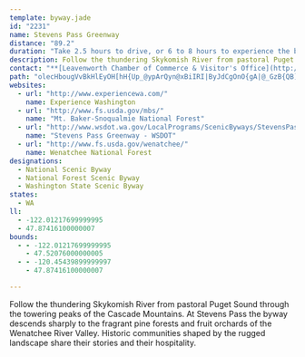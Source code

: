 ```yaml
---
template: byway.jade
id: "2231"
name: Stevens Pass Greenway
distance: "89.2"
duration: "Take 2.5 hours to drive, or 6 to 8 hours to experience the byway."
description: Follow the thundering Skykomish River from pastoral Puget Sound through the towering peaks of the Cascade Mountains. At Stevens Pass the byway descends sharply to the fragrant pine forests and fruit orchards of the Wenatchee River Valley. Historic communities shaped by the rugged landscape share their stories and their hospitality.
contact: "**[Leavenworth Chamber of Commerce & Visitor's Office](http://www.leavenworth.org/modules/pages/index.php?pageid=1)**  \r\n 509-548-5807  \r\n [Send E-mail](mailto:info@leavenworth.org )  \r\n\r\n**USDA Forest Service Leavenworth Ranger Station**  \r\n 509-548-6977  \r\n\r\n"
path: "olecHbougVvBkHlEyOH[hH{Up_@ypArQyn@xBiIRI|ByJdCgOnO{gA|@_GzB{QB]@WjAoIh@sF^_HNuICmK_@}No@{NIoK^cUbGavCzB{lAG_GUsDcBcO[eEMkDr@mr@DsLf@kJtWioCXeEFyBCiIyAuOqCq[_AuI{@eGc_@iwBoEcVoJaj@uBgLe@{C]yEKaHO_b@m@gIcA_I}EeYyC{MmFcWQ}BoI}pAyByZ{Fc{@{AoSCoJBqCPaFhA{JdJco@d@qHHmEKkvAPaEpB{Pj@mKHkb@EgCNuFT_Cj@eDl@{BfByErXcp@rJaVjJ_ZvB_FbB{E|E{KvIwS~BmGnNq\\fJgUzTuh@`BkElDqLnNak@zFuVdBgGzVedAbEoQn@eEn@cGJ_BRaHKuHWqGmFwvAQaDOmG]yHC{FPwDTiB~@mExAaEbBkCdBgBbBeAlAe@hCy@fAStBFbCv@zJnInCx@jCDdAKbAYdCsAxBaCtMuPxLaO~CgEh@aA|AyDjI}XxAgGbDcTpHiUZkBLuA?kDSgBe@}BwB}Fu@mDWkDAmAJmDf@yCx@sC|GcPxAeEhA{DNy@~@aJ|@gLJsC?mAcAeFoDoNm@oC[gDEoBJoCb@aG^kCZyAvAoChBeBrCeBxAsAz@yA|@{Bl@qDdAuJ|@sDhCgGrAgEzCuQp@{FJkFOeKDeADo@Jw@RwANu@Js@JcABs@@[?i@@i@CqAEiAGs@KkAS{A_@{AcA}CiAoBqFyHsAmCi@sB[qCKoDFeIRuFHaAh@mDhA_EvP{d@fD_JpFiLx@kCd@wBL}@DcCOiFyAaJMiAGiCDgMTgCh@qCbAcCnAeBxAsAbBq@lCe@rJeAdEs@|HsClLiFxJkChAe@t@y@d@_AbKcTfHkN`Pa^hCuG`BsCh@s@nBsBbFeCjImDfDuBbCkChSoXrE}F~f@ar@dHaKfJ_Mbf@_q@~b@sm@|ByErA{Ep@_E`BwLxAmFdBmDvAyB`\\kd@j@{Ah@wBfBaOZmBbAuE~AqEr@{A~@uAhBwB|GiG|A_Ch@mAfZc_AtN_c@lHiWbE}OpAaG`A_IVsF^oNn@{F^eB\\gAnEgJ|AkEbAmFzC}SpAcGj@kB|B{ElAeBvZ}XnB{B|@wAtA{ClA_DhAoF|Ic`@nCoJlCyFlAmB~AsBhL_MtAsBfBiDrCmHnEaQ\\_Bh@wENyDCgBOwDUoB}Eo[sAoHIeA?_HRiPCsE[{Cq@qD{AiGkGcU_AmGOkBMoCLsFdAgLlBqVjH}cAD{ABeAIoPIaE_@_^?gIxCgm@l@aKJkHi@qPgCad@aAiTs@eJo@oFsBoJcAwCqLcWwAoDi@mBq@}Dg@mEQsC?cHh@{Jp@}Dr@aCrEoKv@_Cx@gDZsCNgCBkDcDe|@aCyh@yAyc@_@{HA{Gw@gHq@yD}AmGu@uFW_FKcY@mINiElAgRRiLH{Lp@wX^cUl@kHbCwQR{DIyJHyD~@{JhCiSRgCTcH@wEkAom@YeD_AqSOoF?cBt@wQbAy\\RoBrLop@zJag@f@oEJ_GEyDy@mKqCgVqB{R_LwaAwAaIyHi]o@cEO_E^q^A{DJc@UcEm@iBc@gAk@m@o@g@q@_@s@A[C{@Be@BiAf@a@\\c@b@_AzAUh@Kz@Er@At@Fb@Al@FbXS~Di@`GUbEIdE?xFIzB_@~B{@fCmAjBy@p@_B`AmAd@cATiCVgGM_CQaDg@aQkDcCaAaK_HgCgCqKgMuOcSqJuJw@m@mK}F{IoGuQoN_@_@y@aBgBkGUoA_@sDWaJaAat@?}MMwCcAaNEoIDgBXwEn@}Ef@eChB_G~E}KjA{C~@cEJyA?{CUgCo@sCy@aB{DsG{C}Fm@{A}@_EkAuC{NaWaE{EoCiCyJsHoG}DcC{@wCy@aHy@gFCoB\\sCz@cGhCaHxB{JtBiCPkHLwCMcCm@uAk@yAqAsCuC}GaJ}FsJeImPyNcUsD}HuEyLy@uC}BsLwDmZOsC?cCHcCtCiTLmCEqF{C_[uBiK}CmJyDuNo@yCS{BE}Gz@wPRqBd@cCx@yCfAeC~AsC~@gAt]aYhCiDlAmCzJ}WbFmMx@mCZgBh@uFOwH?iHK}RNyE^aGd@gEfBmGCk@vBuCbGyGx@kAnAeDd@mBb@mBjHyb@jA{IFoF_@wFiAyEsAgCmA{A{HkG{A{Aw@mBo@eCa@sDGaHAoOMyDoAqNu@mFi@cCqHyWiCgI}@sFOsBEaD^mIHuD?wCOmCy@{EaCmIiAsFKeEEoRo@}FsAmGqAkDeCoEkFqI}FkK_F_IgAoCa@kCOmA?mEPgD|@gHDcBIsE_@cCy@qCeCiHkBsG_AeHOmCK}EDqCXaFRqBv@{E`AsDvHeUd@eB~@kFvB_Or@gGViDBmD_@uDc@qBk@aBqD{FuAqDqEeXi@eEU}DIyBB}Bx@_WGqBQ{B]gBe@_Bm@qA{BaCyBgAgGcBcBgAwA_BoAsCe@{Ag@kCQuC?iCt@yT?yEQ_Ba@oBu@_CgGuKu@yBiB_IgEwTYaCKeCD_HlCcg@z@sIXeB|AeGn@iB~DsI`BsFXuAZyERmQNsEd@cFdAgGlDoMrBsGfIkZxJw\\bB_H^mBlM{i@|A_GlDuLfLm_@pBgHlJkZ|GiUtIu]rEyRpFoTrDmQpHkYdDuNfAoIHgD?qCSyGu@qFaAiEoFwRkDiOa@kCm@cIIaC?oCLiETsDjFe`@tAoOhAuOfG{jAb@mGz@yGv@sCh@qAnAuBr@}@bDcCj]iUjD_DzCmA~EsAvAS|Ee@tMYnFD`y@fBjLl@hb@lDrDPhEYrA_@nAm@fDcC|C{CtBwA`AUrC_@bB?dOj@hEd@bj@rSrElBvC|@vCl@|IdCzH`BfIjA`I`B~RrG~PtDlDb@bDI`Cg@pAm@|AaAxAyA|EsIfLqU`BeCxCkDzHiHdAs@bGyCvA_@tASvZq@tg@{AdDE|BXpDrArIj@p[fG|HTx@AlC_@lAs@~@kAh@_AlFcPrByDlA{AxEyEfCeBtCsA~@?l@?fHx@|Ex@hADlAQx@UhCwBxA{BhAkCrAaCd@g@t@cBzD{GpAgB|@m@lCu@~LAbEKvEYdBUt@W|@m@lBcBbCcDxAwAtDmBdFaBrB_A~@KhB@|At@tBfBd@x@l@xAlAzEn@dBnDrFn@t@fBjAxH`B`DjAn@\\dI|GrBfAd@J^ApF_BvFsAnAe@lHuEvBeAhAI~FAlBWrBg@fH{BhQmA|C_BzAkAvAmBnCeGn@gAjH_GlBu@~NeCrHqBzFmBrGcErAe@~CKlBS|@SrCsB~Ai@~@ArCXrBd@bCKn@SfAy@dF_Gp@m@z@_@pEy@tBC`C^bDArCs@lLmFpFsF|@g@nHqCtHcEbCyB^o@lAmC`AyAlDmCpBgBd@s@~BaGfCmIZyBFeAD{GE{J@mM[uCcCoOoA{FkCmIy@mEK_Bc@eC{@aDm@mA}AeCg@_BIy@OsBFsCvBsLXuBHkDS}CeAqEwCuJeAqCgEyN}BcF{NqW}EwJaMsXsL_ZkBgGm@cJH}Fx@gE^uA~CyJzE{PdNme@xBuGvE{JhAyCrBaH|CgObCuItCoHlCsF~c@gu@l@uAj@sB|A_Lb@{BjAqDr@oAtA_CvBwAxAm@fDk@zKNvLh@b@AbDmAjA_A|A_Cl@{AtByIhBeE`BaCzAgApWoOnEkEp@_AtAiCn`@i{@bUgf@tNo[h@gAd@k@tGcNtDkG`HiItGsFxAgBfG_KpO}XhU}k@lTum@xAkFrBmI|AcIj@gEbAaKbAiSHwC@wKQgJeF_gAcCcp@O{JRaOd@oKNiBlAuKr@cFdBgJdLk_@jK}[tAgF|BoJvBsNzCk`@\\{C^gBx@kC~@mBpHiIbBeDr@mCXsC@wFYgDwGoi@[sKJaH|@oIr@gElIwa@j@{Bl@eBx@gBfMoU"
websites: 
  - url: "http://www.experiencewa.com/"
    name: Experience Washington
  - url: "http://www.fs.usda.gov/mbs/"
    name: "Mt. Baker-Snoqualmie National Forest"
  - url: "http://www.wsdot.wa.gov/LocalPrograms/ScenicByways/StevensPass.htm"
    name: "Stevens Pass Greenway - WSDOT"
  - url: "http://www.fs.usda.gov/wenatchee/"
    name: Wenatchee National Forest
designations: 
  - National Scenic Byway
  - National Forest Scenic Byway
  - Washington State Scenic Byway
states: 
  - WA
ll: 
  - -122.01217699999995
  - 47.87416100000007
bounds: 
  - - -122.01217699999995
    - 47.52076000000005
  - - -120.45439899999997
    - 47.87416100000007

---
```


Follow the thundering Skykomish River from pastoral Puget Sound through the towering peaks of the Cascade Mountains. At Stevens Pass the byway descends sharply to the fragrant pine forests and fruit orchards of the Wenatchee River Valley. Historic communities shaped by the rugged landscape share their stories and their hospitality.
